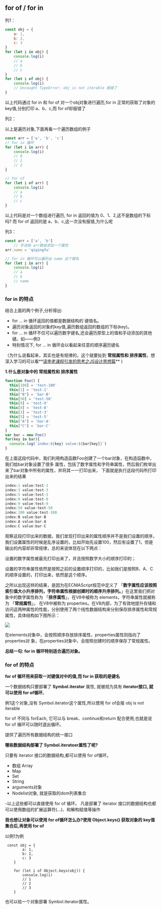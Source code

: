 <!--
 * @Description: 
 * @Autor: fengshuai
 * @Date: 2021-08-11 10:35:38
 * @LastEditors: fengshuai
 * @LastEditTime: 2021-08-11 10:41:04
-->

## for of / for in

列1：

```js
const obj = {
    a: 1,
    b: 2,
    c: 3
}
for (let i in obj) {
    console.log(i)
    // a
    // b
    // c
}
for (let i of obj) {
    console.log(i)
    // Uncaught TypeError: obj is not iterable 报错了
}
```

 以上代码通过 for in 和 for of 对一个obj对象进行遍历,for in 正常的获取了对象的 key值,分别打印 a、b、c,而 for of却报错了

列2：

 以上是遍历对象,下面再看一个遍历数组的例子 

```js
const arr = ['a', 'b', 'c']
// for in 循环
for (let i in arr) {
    console.log(i)
    // 0
    // 1
    // 2
}

// for of
for (let i of arr) {
    console.log(i)
    // a
    // b
    // c
}
```

 以上代码是对一个数组进行遍历, for in 返回的值为 0、1、2,这不是数组的下标吗? 而 for of 返回的是 a、b、c,这一次没有报错,为什么呢 

列3：

```js
const arr = ['a', 'b']
    // 手动给 arr数组添加一个属性
arr.name = 'qiqingfu'

// for in 循环可以遍历出 name 这个键名
for (let i in arr) {
    console.log(i)
    // a
    // b
    // name
}
```

### **for in 的特点**

结合上面的两个例子,分析得出:

- for ... in 循环返回的值都是数据结构的 键值名。
- 遍历对象返回的对象的key值,遍历数组返回的数组的下标(key)。
- for ... in 循环不仅可以遍历数字键名,还会遍历原型上的值和手动添加的其他键。如——例3
- 特别情况下, for ... in 循环会以看起来任意的顺序遍历键名

 （为什么说看起来，其实也是有规律的，这个就要扯到 **常规属性和 排序属性**，想深入学习的可以看**[读李老课程引发的思考之JS设计思想篇](https://link.zhihu.com/?target=https%3A//mp.weixin.qq.com/s%3F__biz%3DMzU5NDM5MDg1Mw%3D%3D%26mid%3D2247487517%26idx%3D2%26sn%3Df5fd6cef41b856ea4f4aca2de915760c%26chksm%3Dfe00aa37c97723217acee08b2e20dea2b53ed44b6dc8910aec57b4e9c1c71294847ee681fa1a%26token%3D828996357%26lang%3Dzh_CN%23rd)** )

**1.什么是对象中的 常规属性和 排序属性**

```js
function Foo() {
  this[100] = 'test-100'
  this[1] = 'test-1'
  this["B"] = 'bar-B'
  this[50] = 'test-50'
  this[9] = 'test-9'
  this[8] = 'test-8'
  this[3] = 'test-3'
  this[5] = 'test-5'
  this["A"] = 'bar-A'
  this["C"] = 'bar-C'
}
var bar = new Foo()
for(key in bar){
  console.log(`index:${key} value:${bar[key]}`)
}
```

在上⾯这段代码中，我们利⽤构造函数Foo创建了⼀个bar对象，在构造函数中，我们给bar对象设置了很多 属性，包括了数字属性和字符串属性，然后我们枚举出来了bar对象中所有的属性，并将其⼀⼀打印出来， 下⾯就是执⾏这段代码所打印出来的结果

```js
index:1 value:test-1
index:3 value:test-3
index:5 value:test-5
index:8 value:test-8
index:9 value:test-9
index:50 value:test-50
index:100 value:test-100
index:B value:bar-B
index:A value:bar-A
index:C value:bar-C
```

观察这段打印出来的数据，我们发现打印出来的属性顺序并不是我们设置的顺序，我们设置属性的时候是乱序设置的，⽐如开始先设置100，然后有设置了1，但是输出的内容却⾮常规律，总的来说体现在以下两点：

设置的数字属性被最先打印出来了，并且按照数字⼤⼩的顺序打印的；

设置的字符串属性依然是按照之前的设置顺序打印的，⽐如我们是按照B、A、C的顺序设置的，打印出来，依然是这个顺序。

之所以出现这样的结果，是因为在ECMAScript规范中定义了 「**数字属性应该按照索引值大小升序排列，字符串属性根据创建时的顺序升序排列。**」在这⾥我们把对象中的数字属性称为 「**排序属性**」，在V8中被称为 elements，字符串属性就被称为 「**常规属性**」， 在V8中被称为 properties。在V8内部，为了有效地提升存储和访问这两种属性的性能，分别使⽤了两个线性数据结构来分别保存排序属性和常规属性，具体结构如下图所⽰：

![](https://pic1.zhimg.com/80/v2-e0f8f4a6b7115c7ea0d23a373645cbd4_720w.jpg)

在elements对象中，会按照顺序存放排序属性，properties属性则指向了properties对 象，在properties对象中，会按照创建时的顺序保存了常规属性。

**总结一句: for in 循环特别适合遍历对象。**

### for of 的特点

**for of 循环用来获取一对键值对中的值,而 for in 获取的是键名**

一个数据结构只要部署了 **Symbol.iterator** 属性, 就被视为具有 **iterator接口, 就可以使用 for of循环**。

例1这个对象,没有 Symbol.iterator这个属性,所以使用 for of会报 obj is not iterable

for of 不同与 forEach, 它可以与 break、continue和return 配合使用,也就是说 for of 循环可以随时退出循环。

提供了遍历所有数据结构的统一接口

**哪些数据结构部署了 Symbol.iteratoer属性了呢?**

只要有 iterator 接口的数据结构,都可以使用 for of循环。

- 数组 Array
- Map
- Set
- String
- arguments对象
- Nodelist对象, 就是获取的dom列表集合

-以上这些都可以直接使用 for of 循环。 凡是部署了 iterator 接口的数据结构也都可以使用数组的扩展运算符(...)、和解构赋值等操作

**我也想让对象可以使用 for of循环怎么办?使用 Object.keys() 获取对象的 key值集合后,再使用 for of**

以例1为例

```text
 const obj = {
        a: 1,
        b: 2,
        c: 3
    }

    for (let i of Object.keys(obj)) {
        console.log(i)
        // 1
        // 2
        // 3
    }
```

也可以给一个对象部署 Symbol.iterator属性。